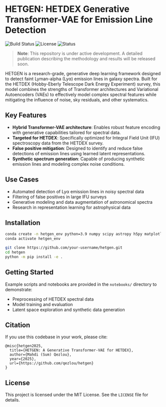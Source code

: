 # HETGEN: HETDEX Generative Transformer-VAE for Emission Line Detection

![Build Status](https://img.shields.io/badge/build-passing-brightgreen)
![License](https://img.shields.io/github/license/qezlou/hetgen)
![Status](https://img.shields.io/badge/status-in--progress-yellow)

> **Note**: This repository is under active development. A detailed publication describing the methodology and results will be released soon.

HETGEN is a research-grade, generative deep learning framework designed to detect faint Lyman-alpha (Lyα) emission lines in galaxy spectra. Built for the HETDEX (Hobby-Eberly Telescope Dark Energy Experiment) survey, this model combines the strengths of Transformer architectures and Variational Autoencoders (VAEs) to effectively model complex spectral features while mitigating the influence of noise, sky residuals, and other systematics.

## Key Features

- **Hybrid Transformer-VAE architecture**: Enables robust feature encoding with generative capabilities tailored for spectral data.
- **Targeted for HETDEX**: Specifically optimized for Integral Field Unit (IFU) spectroscopy data from the HETDEX survey.
- **False positive mitigation**: Designed to identify and reduce false detections of emission lines using learned latent representations.
- **Synthetic spectrum generation**: Capable of producing synthetic emission lines and modeling complex noise conditions.

## Use Cases

- Automated detection of Lyα emission lines in noisy spectral data
- Filtering of false positives in large IFU surveys
- Generative modeling and data augmentation of astronomical spectra
- Research in representation learning for astrophysical data

## Installation

```bash
conda create -n hetgen_env python=3.9 numpy scipy astropy h5py matplotlib tqdm pytorch torchvision -c pytorch -c conda-forge
conda activate hetgen_env

git clone https://github.com/your-username/hetgen.git
cd hetgen
python -m pip install -e .
```

## Getting Started

Example scripts and notebooks are provided in the `notebooks/` directory to demonstrate:
- Preprocessing of HETDEX spectral data
- Model training and evaluation
- Latent space exploration and synthetic data generation

## Citation

If you use this codebase in your work, please cite:

```
@misc{hetgen2025,
  title={HETGEN: A Generative Transformer-VAE for HETDEX},
  author={Mahdi (Sum) Qezlou},
  year={2025},
  url={https://github.com/qezlou/hetgen}
}
```

## License

This project is licensed under the MIT License. See the `LICENSE` file for details.